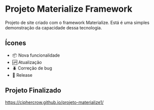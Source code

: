 # Projeto Materialize Framework

Projeto de site criado com o framework Materialize. Está é uma simples demonstração da capacidade dessa tecnologia.

## Ícones

- :package: Nova funcionalidade
- :up: Atualização
- :beetle: Correção de bug
- :checkered_flag: Release

## Projeto Finalizado

https://ciphercrow.github.io/projeto-materialize1/